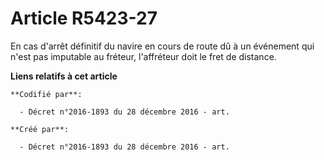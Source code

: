 # Article R5423-27

En cas d'arrêt définitif du navire en cours de route dû à un événement qui n'est pas imputable au fréteur, l'affréteur doit
le fret de distance.

**Liens relatifs à cet article**

	**Codifié par**:

	  - Décret n°2016-1893 du 28 décembre 2016 - art.

	**Créé par**:

	  - Décret n°2016-1893 du 28 décembre 2016 - art.
